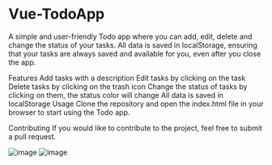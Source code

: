 # Vue-TodoApp

A simple and user-friendly Todo app where you can add, edit, delete and change the status of your tasks. All data is saved in localStorage, ensuring that your tasks are always saved and available for you, even after you close the app.

Features
Add tasks with a description
Edit tasks by clicking on the task
Delete tasks by clicking on the trash icon
Change the status of tasks by clicking on them, the status color will change
All data is saved in localStorage
Usage
Clone the repository and open the index.html file in your browser to start using the Todo app.

Contributing
If you would like to contribute to the project, feel free to submit a pull request.

![image](https://user-images.githubusercontent.com/91125922/216806410-ccb1af1f-8fba-450b-a152-3256a70a0a5c.png)
![image](https://user-images.githubusercontent.com/91125922/216806426-314da52c-fd99-4ff3-a069-cd27acc85add.png)


